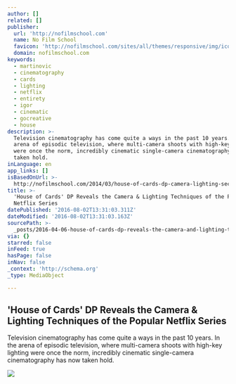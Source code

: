```yaml
---
author: []
related: []
publisher:
  url: 'http://nofilmschool.com'
  name: No Film School
  favicon: 'http://nofilmschool.com/sites/all/themes/responsive/img/icons/favicon.ico'
  domain: nofilmschool.com
keywords:
  - martinovic
  - cinematography
  - cards
  - lighting
  - netflix
  - entirety
  - igor
  - cinematic
  - gocreative
  - house
description: >-
  Television cinematography has come quite a ways in the past 10 years. In the
  arena of episodic television, where multi-camera shoots with high-key lighting
  were once the norm, incredibly cinematic single-camera cinematography has now
  taken hold.
inLanguage: en
app_links: []
isBasedOnUrl: >-
  http://nofilmschool.com/2014/03/house-of-cards-dp-camera-lighting-secrets-netflix-red-epic
title: >-
  'House of Cards' DP Reveals the Camera & Lighting Techniques of the Popular
  Netflix Series
datePublished: '2016-08-02T13:31:03.311Z'
dateModified: '2016-08-02T13:31:03.163Z'
sourcePath: >-
  _posts/2016-04-06-house-of-cards-dp-reveals-the-camera-and-lighting-techniques.md
via: {}
starred: false
inFeed: true
hasPage: false
inNav: false
_context: 'http://schema.org'
_type: MediaObject

---
```

<article style=""><h1>'House of Cards' DP Reveals the Camera &amp; Lighting Techniques of the Popular Netflix Series</h1><p>Television cinematography has come quite a ways in the past 10 years. In the arena of episodic television, where multi-camera shoots with high-key lighting were once the norm, incredibly cinematic single-camera cinematography has now taken hold.</p><img src="http://nofilmschool.com/sites/default/files/styles/facebook/public/uploads/2014/02/Screen-Shot-2014-02-25-at-12.22.27-PM.png?itok=cCAmtQRh" /></article>
